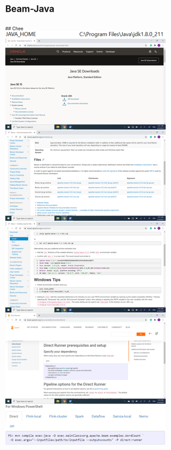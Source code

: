 # Beam-Java
<br/>
## Chee
<br/>
<img src="https://github.com/GuanMingChee/Beam-Java/blob/main/Screenshot%20(3).png">
<img src="https://github.com/GuanMingChee/Beam-Java/blob/main/Screenshot%20(4).png">
<img src="https://github.com/GuanMingChee/Beam-Java/blob/main/Screenshot%20(5).png">
<img src="https://github.com/GuanMingChee/Beam-Java/blob/main/Screenshot%20(6).png">
<img src="https://github.com/GuanMingChee/Beam-Java/blob/main/Screenshot%20(7).png">
<img src="https://github.com/GuanMingChee/Beam-Java/blob/main/Screenshot%20(8).png">
